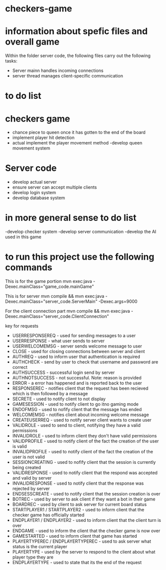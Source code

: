 # checkers-game

# information about spefic files and overall game

Within the folder server code, the following files carry out the following tasks:
- Server mainn handles incoming connections
- server thread manages client-specific communication


# to do list

# checkers game
- chance piece to queen once it has gotten to the end of the board
- implement player hit detection
- actual implement the player movement method
-develop queen movement system
# Server code
- develop actual server
- ensure server can accept multiple clients
- develop login system
- develop database system

# in more general sense to do list

-develop checker system
-develop server communication
-develop the AI used in this game



# to run this project use the following commands

This is for the game portion
mvn exec:java -Dexec.mainClass="game_code.mainGame"

This is for server
mvn compile && mvn exec:java -Dexec.mainClass="server_code.ServerMain" -Dexec.args=9000

For the client connection part
mvn compile && mvn exec:java -Dexec.mainClass="server_code.ClientConnection"

key for requests
- USERRESPONSEREQ - used for sending messages to a user
- USERRESPONSE - what user sends to server
- USERWELCOMEMSG - server sends welcome message to user
- CLOSE - used for closing connections between server and client
- AUTHREQ - used to inform user that authentication is required
- AUTHCHECK - send by user to check that username and password are correct
- AUTHSUCCESS - successful login send by server
- AUTHNOTSUCCESS - not successful. Note: reason is provided
- ERROR - a error has happened and is reported back to the user
- RESPONSEREC - notifies client that the request has been recieved which is then followed by a message
- SECRETE - used to notify client to not display
- GAMESESSION - used to notify client to go itno gaming mode
- ENDOFMSG - used to nofify client that the message has ended
- WELCOMEMSG - notifies client about incoming welcome message
- CREATEUSERREQ - used to notify server client wants to create user
- VALIDROLE - used to send to client, notifying they have a valid permissions
- INVALIDROLE - used to inform client they don't have valid permissions
- VALIDPROFILE - used to notify client of the fact the creation of the user is  valid
- INVALIDPROFILE - used to notify client of the fact the creation of the user is not valid
- SESSIONCREATING - used to nofify client that the session is currently being created
- VALIDRESPONSE - used to notify client that the respond was accepted and valid by server
- INVALIDRESPONSE - used to notify client that the response was rejected by server
- ENDSESSCREATE - used to notify client that the session creation is over
- BOTREC - used by server to ask client if they want a bot in their game
- BOARDREC - used by client to ask server for current board status
- STARTPLAYER1 / STARTPLAYER2  - used to inform client that the checker game has officially started
- ENDPLAYER1 / ENDPLAYER2  - used to inform client that the client turn is over
- ENDGAME - used to inform the client that the checker game is now over
- GAMESTARTED - used to inform client that game has started
- PLAYERTYPEREC / ENDPLAYERTYPEREC - used to ask server what status is the current player
- PLAYERTYPE - used by the server to respond to the client about what player type they are
- ENDPLAYERTYPE - used to state that its the end of the request